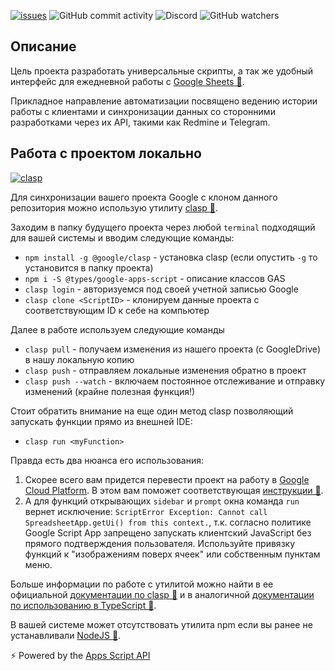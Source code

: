 <p>
<a href="https://github.com/Nior21/CRM_on_GoogleScriptApp/issues" title="issues">
<img src="https://img.shields.io/github/issues/Nior21/CRM_on_GoogleScriptApp" alt="issues"/></a>

<img alt="GitHub commit activity" src="https://img.shields.io/github/commit-activity/m/Nior21/CRM_on_GoogleScriptApp">

<img alt="Discord" src="https://img.shields.io/discord/812724054728638501?logo=discord">

<img alt="GitHub watchers" src="https://img.shields.io/github/watchers/Nior21/CRM_on_GoogleScriptApp?style=social">
</p>


## Описание

Цель проекта разработать универсальные скрипты, а так же удобный интерфейс для ежедневной работы с [Google Sheets 🔗](https://sheets.google.com).

Прикладное направление автоматизации посвящено ведению истории работы с клиентами и синхронизации данных со сторонними разработками через их API, такими как Redmine и Telegram.

## Работа с проектом локально

[![clasp](https://img.shields.io/badge/built%20with-clasp-4285f4.svg)](https://github.com/google/clasp)

Для синхронизации вашего проекта Google с клоном данного репозитория можно использую утилиту [clasp 🔗](https://github.com/google/clasp).

Заходим в папку будущего проекта через любой `terminal` подходящий для вашей системы и вводим следующие команды:
* `npm install -g @google/clasp` - установка clasp (если опустить `-g` то установится в папку проекта)
* `npm i -S @types/google-apps-script` - описание классов GAS
* `clasp login` - авторизуемся под своей учетной записью Google
* `clasp clone <ScriptID>` -
клонируем данные проекта с соответствующим ID к себе на компьютер
  
Далее в работе используем следующие команды
* `clasp pull` - получаем изменения из нашего проекта (с GoogleDrive) в нашу локальную копию
* `clasp push` - отправляем локальные изменения обратно в проект
* `clasp push --watch` - включаем постоянное отслеживание и отправку изменений (крайне полезная функция!)

Стоит обратить внимание на еще один метод clasp позволяющий запускать функции прямо из внешней IDE:
* `clasp run <myFunction>`
  
Правда есть два нюанса его использования:
1) Скорее всего вам придется перевести проект на работу в [Google Cloud Platform](https://console.cloud.google.com/home). В этом вам поможет соответствующая [инструкции 🔗](https://github.com/google/clasp/blob/master/docs/run.md).
2) А для функций открывающих `sidebar` и `prompt` окна команда `run` вернет исключение:
`ScriptError Exception: Cannot call SpreadsheetApp.getUi() from this context.`, т.к. согласно политике Google Script App запрещено запускать клиентский JavaScript без прямого подтверждения пользователя. Используйте привязку функций к "изображениям поверх ячеек" или собственным пунктам меню.

Больше информации по работе с утилитой можно найти в ее официальной [документации по clasp 🔗](https://developers.google.com/apps-script/guides/clasp) и в аналогичной [документации по использованию в TypeScript 🔗](https://developers.google.com/apps-script/guides/typescript).

В вашей системе может отсутствовать утилита npm если вы ранее не устанавливали [NodeJS 🔗](https://nodejs.org/).

⚡ Powered by the [Apps Script API](https://developers.google.com/apps-script/api/)